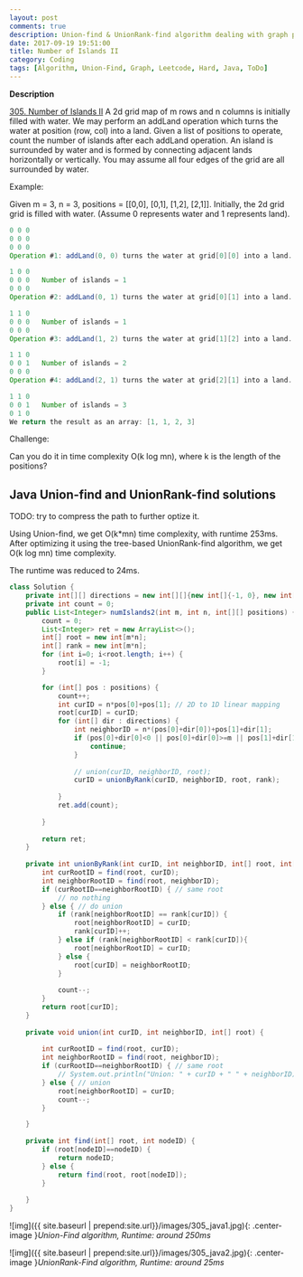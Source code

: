 ```yaml
---
layout: post
comments: true
description: Union-find & UnionRank-find algorithm dealing with graph problem.
date: 2017-09-19 19:51:00
title: Number of Islands II
category: Coding
tags: [Algorithm, Union-Find, Graph, Leetcode, Hard, Java, ToDo]
---
```


**Description**

[305. Number of Islands II](https://leetcode.com/problems/number-of-islands-ii/description/)
A 2d grid map of m rows and n columns is initially filled with water. We may perform an addLand operation which turns the water at position (row, col) into a land. Given a list of positions to operate, count the number of islands after each addLand operation. An island is surrounded by water and is formed by connecting adjacent lands horizontally or vertically. You may assume all four edges of the grid are all surrounded by water.

Example:

Given m = 3, n = 3, positions = [[0,0], [0,1], [1,2], [2,1]].
Initially, the 2d grid grid is filled with water. (Assume 0 represents water and 1 represents land).
```java
0 0 0
0 0 0
0 0 0
Operation #1: addLand(0, 0) turns the water at grid[0][0] into a land.
```
```java
1 0 0
0 0 0   Number of islands = 1
0 0 0
Operation #2: addLand(0, 1) turns the water at grid[0][1] into a land.
```
```java
1 1 0
0 0 0   Number of islands = 1
0 0 0
Operation #3: addLand(1, 2) turns the water at grid[1][2] into a land.
```
```java
1 1 0
0 0 1   Number of islands = 2
0 0 0
Operation #4: addLand(2, 1) turns the water at grid[2][1] into a land.
```
```java
1 1 0
0 0 1   Number of islands = 3
0 1 0
We return the result as an array: [1, 1, 2, 3]
```

Challenge:

Can you do it in time complexity O(k log mn), where k is the length of the positions?

## Java Union-find and UnionRank-find solutions
TODO: try to compress the path to further optize it.

Using Union-find, we get O(k*mn) time complexity, with runtime 253ms.
After optimizing it using the tree-based UnionRank-find algorithm, we get O(k log mn) time complexity.

The runtime was reduced to 24ms.

```java
class Solution {
    private int[][] directions = new int[][]{new int[]{-1, 0}, new int[]{1, 0}, new int[]{0, -1}, new int[]{0, 1}};
    private int count = 0;
    public List<Integer> numIslands2(int m, int n, int[][] positions) {
        count = 0;
        List<Integer> ret = new ArrayList<>();
        int[] root = new int[m*n];
        int[] rank = new int[m*n];
        for (int i=0; i<root.length; i++) {
            root[i] = -1;
        }

        for (int[] pos : positions) {
            count++;
            int curID = n*pos[0]+pos[1]; // 2D to 1D linear mapping
            root[curID] = curID;
            for (int[] dir : directions) {
                int neighborID = n*(pos[0]+dir[0])+pos[1]+dir[1];
                if (pos[0]+dir[0]<0 || pos[0]+dir[0]>=m || pos[1]+dir[1]<0 || pos[1]+dir[1]>=n || root[neighborID]==-1) {
                    continue;
                }
                
                // union(curID, neighborID, root);
                curID = unionByRank(curID, neighborID, root, rank);
                
            }
            ret.add(count);
            
        }
                         
        return ret;
    }
    
    private int unionByRank(int curID, int neighborID, int[] root, int[] rank) {
        int curRootID = find(root, curID);
        int neighborRootID = find(root, neighborID);
        if (curRootID==neighborRootID) { // same root
            // no nothing
        } else { // do union
            if (rank[neighborRootID] == rank[curID]) {
                root[neighborRootID] = curID;
                rank[curID]++;
            } else if (rank[neighborRootID] < rank[curID]){
                root[neighborRootID] = curID;
            } else {
                root[curID] = neighborRootID;
            }
            
            count--;
        }
        return root[curID];
    }
    
    private void union(int curID, int neighborID, int[] root) {
        
        int curRootID = find(root, curID);
        int neighborRootID = find(root, neighborID);
        if (curRootID==neighborRootID) { // same root
            // System.out.println("Union: " + curID + " " + neighborID);
        } else { // union
            root[neighborRootID] = curID;
            count--;
        }

    }
    
    private int find(int[] root, int nodeID) {
        if (root[nodeID]==nodeID) {
            return nodeID; 
        } else {
            return find(root, root[nodeID]);
        }
        
    }
}
```
![img]({{ site.baseurl | prepend:site.url}}/images/305_java1.jpg){: .center-image }*Union-Find algorithm, Runtime: around 250ms*

![img]({{ site.baseurl | prepend:site.url}}/images/305_java2.jpg){: .center-image }*UnionRank-Find algorithm, Runtime: around 25ms*

